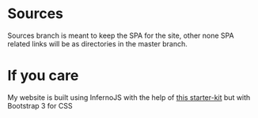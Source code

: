 # Sources
Sources branch is meant to keep the SPA for the site, other none SPA related links will be as directories in the master branch.

# If you care
My website is built using InfernoJS with the help of [this starter-kit](https://github.com/KhaledElAnsari/inferno-milligram-boilerplate) but with Bootstrap 3 for CSS